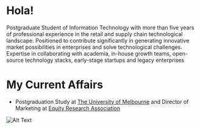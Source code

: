 # Hola!

Postgraduate Student of Information Technology with more than five years of professional experience in the retail and supply chain technological landscape. Positioned to contribute significantly in generating innovative market possibilities in enterprises and solve technological challenges. Expertise in collaborating with academia, in-house growth teams, open-source technology stacks, early-stage startups and legacy enterprises

# My Current Affairs

- Postgraduation Study at [The University of Melbourne](https://www.unimelb.edu.au/) and Director of Marketing at [Equity Research Association](http://eraunimelb.org.au/)

![Alt Text](https://media.giphy.com/media/143vPc6b08locw/giphy.gif)

